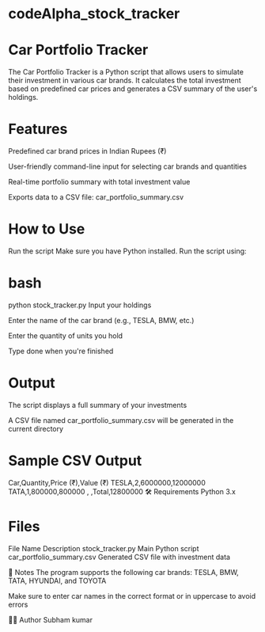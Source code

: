 # codeAlpha_stock_tracker
# Car Portfolio Tracker

The Car Portfolio Tracker is a Python script that allows users to simulate their investment in various car brands. It calculates the total investment based on predefined car prices and generates a CSV summary of the user's holdings.

# Features
Predefined car brand prices in Indian Rupees (₹)

User-friendly command-line input for selecting car brands and quantities

Real-time portfolio summary with total investment value

Exports data to a CSV file: car_portfolio_summary.csv

# How to Use
Run the script
Make sure you have Python installed. Run the script using:

# bash

python stock_tracker.py
Input your holdings

Enter the name of the car brand (e.g., TESLA, BMW, etc.)

Enter the quantity of units you hold

Type done when you're finished

# Output

The script displays a full summary of your investments

A CSV file named car_portfolio_summary.csv will be generated in the current directory

# Sample CSV Output

Car,Quantity,Price (₹),Value (₹)
TESLA,2,6000000,12000000
TATA,1,800000,800000
, ,Total,12800000
🛠️ Requirements
Python 3.x

# Files
File Name	Description
stock_tracker.py	Main Python script
car_portfolio_summary.csv	Generated CSV file with investment data

📌 Notes
The program supports the following car brands: TESLA, BMW, TATA, HYUNDAI, and TOYOTA

Make sure to enter car names in the correct format or in uppercase to avoid errors

👨‍💻 Author
Subham kumar

